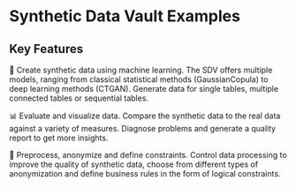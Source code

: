 # Synthetic Data Vault Examples

## Key Features

🧠 Create synthetic data using machine learning. The SDV offers multiple models, ranging from classical statistical methods (GaussianCopula) to deep learning methods (CTGAN). Generate data for single tables, multiple connected tables or sequential tables.

📊 Evaluate and visualize data. Compare the synthetic data to the real data against a variety of measures. Diagnose problems and generate a quality report to get more insights.

🔄 Preprocess, anonymize and define constraints. Control data processing to improve the quality of synthetic data, choose from different types of anonymization and define business rules in the form of logical constraints.
